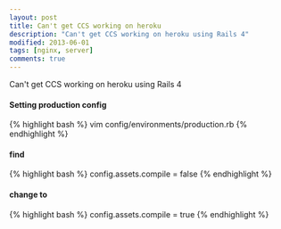 ```yaml
---
layout: post
title: Can't get CCS working on heroku
description: "Can't get CCS working on heroku using Rails 4"
modified: 2013-06-01
tags: [nginx, server]
comments: true
---
```


Can't get CCS working on heroku using Rails 4

#### Setting production config
{% highlight bash %}
  vim config/environments/production.rb
{% endhighlight %}

#### find

{% highlight bash %}
  config.assets.compile = false
{% endhighlight %}

#### change to
{% highlight bash %}
  config.assets.compile = true
{% endhighlight %}

